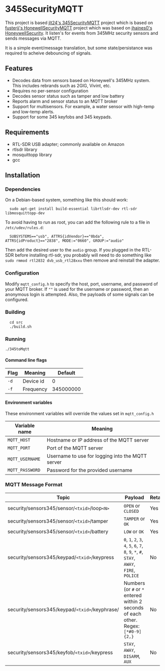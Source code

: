 # 345SecurityMQTT

This project is based [jlt24's 345SecurityMQTT](https://github.com/jlt24/345SecurityMQTT) project which is based on [fusterjj's HonewellSecurityMQTT](https://github.com/fusterjj/HoneywellSecurityMQTT) project which was based on [jhaines0's HoneywellSecurity](https://github.com/jhaines0/HoneywellSecurity).  It listen's for events from 345MHz security sensors and sends messages via MQTT.  

It is a simple event/message translation, but some state/persistance was required to acheive debouncing of signals.

## Features
 - Decodes data from sensors based on Honeywell's 345MHz system.  This includes rebrands such as 2GIG, Vivint, etc.
 - Requires no per-sensor configuration
 - Decodes sensor status such as tamper and low battery
 - Reports alarm and sensor status to an MQTT broker
 - Support for multisensors.  For example, a water sensor with high-temp and low-temp alerts.
 - Support for some 345 keyfobs and 345 keypads.

## Requirements
 - RTL-SDR USB adapter; commonly available on Amazon
 - rtlsdr library
 - mosquittopp library
 - gcc

## Installation
### Dependencies
On a Debian-based system, something like this should work:
```
  sudo apt-get install build-essential librtlsdr-dev rtl-sdr libmosquittopp-dev
```

To avoid having to run as root, you can add the following rule to a file in `/etc/udev/rules.d`:
```
  SUBSYSTEMS=="usb", ATTRS{idVendor}=="0bda", ATTRS{idProduct}=="2838", MODE:="0660", GROUP:="audio"
```

Then add the desired user to the `audio` group.
If you plugged in the RTL-SDR before installing rtl-sdr, you probably will need to do something like `sudo rmmod rtl2832 dvb_usb_rtl28xxu` then remove and reinstall the adapter.

### Configuration
Modify `mqtt_config.h` to specify the host, port, username, and password of your MQTT broker.  If `""` is used for the username or password, then an anonymous login is attempted.  Also, the payloads of some signals can be configured.

### Building
```
  cd src
  ./build.sh
```

### Running
  `./345toMqtt`

#### Command line flags
| Flag          | Meaning   | Default    |
|---------------|-----------|------------|
| `-d` <int>    | Device id | 0          |
| `-f` <int>    | Frequency | 345000000  |

#### Environment variables

These environment variables will override the values set in `mqtt_config.h`

| Variable name   | Meaning                                          |
|-----------------|--------------------------------------------------|
| `MQTT_HOST`     | Hostname or IP address of the MQTT server        |
| `MQTT_PORT`     | Port of the MQTT server                          |
| `MQTT_USERNAME` | Username to use for logging into the MQTT server |
| `MQTT_PASSWORD` | Password for the provided username               |

### MQTT Message Format

| Topic                                               | Payload                 | Retain |
|-----------------------------------------------------|-------------------------|--------|
| security/sensors345/sensor/`<txid>`/loop`<N>`       | `OPEN` or `CLOSED`      | Yes    |
| security/sensors345/sensor/`<txid>`/tamper          | `TAMPER` or `OK`        | Yes    |
| security/sensors345/sensor/`<txid>`/battery         | `LOW` or `OK`           | Yes    |
| security/sensors345/keypad/`<txid>`/keypress        | `0`, `1`, `2`, `3`, `4`, `5`, `6`, `7`, `8`, `9`, `*`, `#`, `STAY`, `AWAY`, `FIRE`, `POLICE` | No |
| security/sensors345/keypad/`<txid>`/keyphrase/<LEN> | Numbers (or `#` or `*` entered within 2 seconds of each other.  Regex: `[*#0-9]{2,}` | No |
| security/sensors345/keyfob/`<txid>`/keypress        | `STAY`, `AWAY`, `DISARM`, `AUX` | No |

